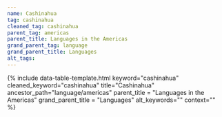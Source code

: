 ```yaml
---
name: Cashinahua
tag: cashinahua
cleaned_tag: cashinahua
parent_tag: americas
parent_title: Languages in the Americas
grand_parent_tag: language
grand_parent_title: Languages
alt_tags: 
---
```


{% include data-table-template.html 
  keyword="cashinahua" 
  cleaned_keyword="cashinahua" 
  title="Cashinahua"
  ancestor_path="language/americas" 
  parent_title = "Languages in the Americas"
  grand_parent_title = "Languages"
  alt_keywords=""
  context=""
%}

